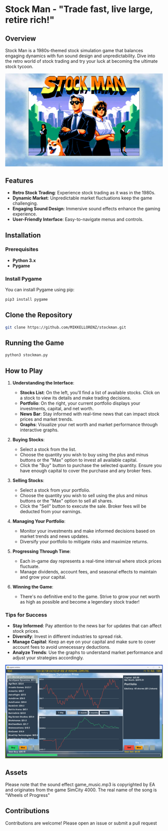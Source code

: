 # Stock Man - "Trade fast, live large, retire rich!"

## Overview

Stock Man is a 1980s-themed stock simulation game that balances engaging dynamics with fun sound design and unpredictability. Dive into the retro world of stock trading and try your luck at becoming the ultimate stock tycoon.

![Game Screenshot](menu_wallpaper.png)

## Features

- **Retro Stock Trading**: Experience stock trading as it was in the 1980s.
- **Dynamic Market**: Unpredictable market fluctuations keep the game challenging.
- **Engaging Sound Design**: Immersive sound effects enhance the gaming experience.
- **User-Friendly Interface**: Easy-to-navigate menus and controls.

## Installation

### Prerequisites

- **Python 3.x**
- **Pygame**

### Install Pygame

You can install Pygame using pip:

```bash
pip3 install pygame
```

## Clone the Repository
```bash
git clone https://github.com/MIKKELLORENZ/stockman.git
```

## Running the Game
```bash
python3 stockman.py
```

## How to Play
1. **Understanding the Interface**:
   - **Stocks List**: On the left, you'll find a list of available stocks. Click on a stock to view its details and make trading decisions.
   - **Portfolio**: On the right, your current portfolio displays your investments, capital, and net worth.
   - **News Bar**: Stay informed with real-time news that can impact stock prices and market trends.
   - **Graphs**: Visualize your net worth and market performance through interactive graphs.

2. **Buying Stocks**:
   - Select a stock from the list.
   - Choose the quantity you wish to buy using the plus and minus buttons or the "Max" option to invest all available capital.
   - Click the "Buy" button to purchase the selected quantity. Ensure you have enough capital to cover the purchase and any broker fees.

3. **Selling Stocks**:
   - Select a stock from your portfolio.
   - Choose the quantity you wish to sell using the plus and minus buttons or the "Max" option to sell all shares.
   - Click the "Sell" button to execute the sale. Broker fees will be deducted from your earnings.

4. **Managing Your Portfolio**:
   - Monitor your investments and make informed decisions based on market trends and news updates.
   - Diversify your portfolio to mitigate risks and maximize returns.

5. **Progressing Through Time**:
   - Each in-game day represents a real-time interval where stock prices fluctuate.
   - Manage dividends, account fees, and seasonal effects to maintain and grow your capital.

6. **Winning the Game**:
   - There's no definitive end to the game. Strive to grow your net worth as high as possible and become a legendary stock trader!

### Tips for Success
- **Stay Informed**: Pay attention to the news bar for updates that can affect stock prices.
- **Diversify**: Invest in different industries to spread risk.
- **Manage Capital**: Keep an eye on your capital and make sure to cover account fees to avoid unnecessary deductions.
- **Analyze Trends**: Use the graphs to understand market performance and adjust your strategies accordingly.

![Game Screenshot](screen_shot.jpg)

## Assets
Please note that the sound effect game_music.mp3 is copyrighted by EA and originates from the game SimCity 4000. The real name of the song is "Wheels of Progress"

## Contributions
Contributions are welcome! Please open an issue or submit a pull request


